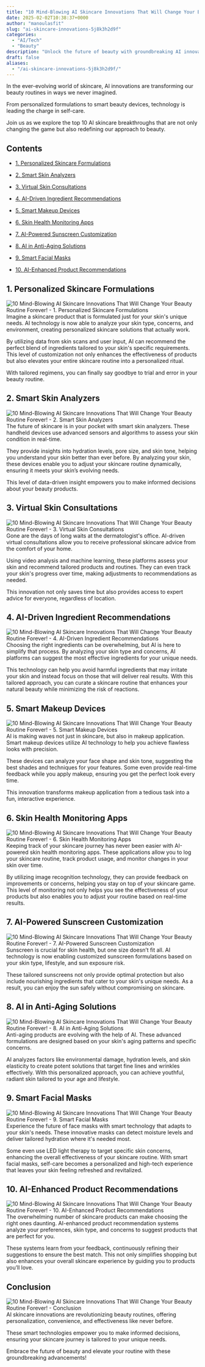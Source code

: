 ```yaml
---
title: "10 Mind-Blowing AI Skincare Innovations That Will Change Your Beauty Routine Forever!"
date: 2025-02-02T10:38:37+0000
author: "manoulasfit"
slug: "ai-skincare-innovations-5j8k3h2d9f"
categories:
  - "AI/Tech"
  - "Beauty"
description: "Unlock the future of beauty with groundbreaking AI innovations transforming skincare! From personalized formulations to smart devices that analyze your skin in real-time, discover how technology is revolutionizing your routine. Say goodbye to guesswork and hello to tailored solutions—your path to radiant skin starts here! Get ready for a beauty revolution!"
draft: false
aliases:
  - "/ai-skincare-innovations-5j8k3h2d9f/"
---
```

In the ever-evolving world of skincare, AI innovations are transforming our beauty routines in ways we never imagined.

From personalized formulations to smart beauty devices, technology is leading the charge in self-care. 

Join us as we explore the top 10 AI skincare breakthroughs that are not only changing the game but also redefining our approach to beauty.

## Contents

- [1. Personalized Skincare Formulations](#1._Personalized_Skincare_Formulations)

- [2. Smart Skin Analyzers](#2._Smart_Skin_Analyzers)

- [3. Virtual Skin Consultations](#3._Virtual_Skin_Consultations)

- [4. AI-Driven Ingredient Recommendations](#4._AI-Driven_Ingredient_Recommendations)

- [5. Smart Makeup Devices](#5._Smart_Makeup_Devices)

- [6. Skin Health Monitoring Apps](#6._Skin_Health_Monitoring_Apps)

- [7. AI-Powered Sunscreen Customization](#7._AI-Powered_Sunscreen_Customization)

- [8. AI in Anti-Aging Solutions](#8._AI_in_Anti-Aging_Solutions)

- [9. Smart Facial Masks](#9._Smart_Facial_Masks)

- [10. AI-Enhanced Product Recommendations](#10._AI-Enhanced_Product_Recommendations)

## 1. Personalized Skincare Formulations

![10 Mind-Blowing AI Skincare Innovations That Will Change Your Beauty Routine Forever! - 1. Personalized Skincare Formulations](/10-Mind-Blowing-AI-Skincare-Innovations-That-Will-Change-Your-Beauty-Routine-Forever-1.-Personalized-Skincare-Formulations.webp)Imagine a skincare product that is formulated just for your skin's unique needs. AI technology is now able to analyze your skin type, concerns, and environment, creating personalized skincare solutions that actually work.

By utilizing data from skin scans and user input, AI can recommend the perfect blend of ingredients tailored to your skin's specific requirements. This level of customization not only enhances the effectiveness of products but also elevates your entire skincare routine into a personalized ritual.

With tailored regimens, you can finally say goodbye to trial and error in your beauty routine.

## 2. Smart Skin Analyzers

![10 Mind-Blowing AI Skincare Innovations That Will Change Your Beauty Routine Forever! - 2. Smart Skin Analyzers](/10-Mind-Blowing-AI-Skincare-Innovations-That-Will-Change-Your-Beauty-Routine-Forever-2.-Smart-Skin-Analyzers.webp)The future of skincare is in your pocket with smart skin analyzers. These handheld devices use advanced sensors and algorithms to assess your skin condition in real-time.

They provide insights into hydration levels, pore size, and skin tone, helping you understand your skin better than ever before. By analyzing your skin, these devices enable you to adjust your skincare routine dynamically, ensuring it meets your skin’s evolving needs.

This level of data-driven insight empowers you to make informed decisions about your beauty products.

## 3. Virtual Skin Consultations

![10 Mind-Blowing AI Skincare Innovations That Will Change Your Beauty Routine Forever! - 3. Virtual Skin Consultations](/10-Mind-Blowing-AI-Skincare-Innovations-That-Will-Change-Your-Beauty-Routine-Forever-3.-Virtual-Skin-Consultations.webp)Gone are the days of long waits at the dermatologist's office. AI-driven virtual consultations allow you to receive professional skincare advice from the comfort of your home.

Using video analysis and machine learning, these platforms assess your skin and recommend tailored products and routines. They can even track your skin's progress over time, making adjustments to recommendations as needed.

This innovation not only saves time but also provides access to expert advice for everyone, regardless of location.

## 4. AI-Driven Ingredient Recommendations

![10 Mind-Blowing AI Skincare Innovations That Will Change Your Beauty Routine Forever! - 4. AI-Driven Ingredient Recommendations](/10-Mind-Blowing-AI-Skincare-Innovations-That-Will-Change-Your-Beauty-Routine-Forever-4.-AI-Driven-Ingredient-Recommendations.webp)Choosing the right ingredients can be overwhelming, but AI is here to simplify that process. By analyzing your skin type and concerns, AI platforms can suggest the most effective ingredients for your unique needs.

This technology can help you avoid harmful ingredients that may irritate your skin and instead focus on those that will deliver real results. With this tailored approach, you can curate a skincare routine that enhances your natural beauty while minimizing the risk of reactions.

## 5. Smart Makeup Devices

![10 Mind-Blowing AI Skincare Innovations That Will Change Your Beauty Routine Forever! - 5. Smart Makeup Devices](/10-Mind-Blowing-AI-Skincare-Innovations-That-Will-Change-Your-Beauty-Routine-Forever-5.-Smart-Makeup-Devices.webp)AI is making waves not just in skincare, but also in makeup application. Smart makeup devices utilize AI technology to help you achieve flawless looks with precision.

These devices can analyze your face shape and skin tone, suggesting the best shades and techniques for your features. Some even provide real-time feedback while you apply makeup, ensuring you get the perfect look every time.

This innovation transforms makeup application from a tedious task into a fun, interactive experience.

## 6. Skin Health Monitoring Apps

![10 Mind-Blowing AI Skincare Innovations That Will Change Your Beauty Routine Forever! - 6. Skin Health Monitoring Apps](/10-Mind-Blowing-AI-Skincare-Innovations-That-Will-Change-Your-Beauty-Routine-Forever-6.-Skin-Health-Monitoring-Apps.webp)Keeping track of your skincare journey has never been easier with AI-powered skin health monitoring apps. These applications allow you to log your skincare routine, track product usage, and monitor changes in your skin over time.

By utilizing image recognition technology, they can provide feedback on improvements or concerns, helping you stay on top of your skincare game. This level of monitoring not only helps you see the effectiveness of your products but also enables you to adjust your routine based on real-time results.

## 7. AI-Powered Sunscreen Customization

![10 Mind-Blowing AI Skincare Innovations That Will Change Your Beauty Routine Forever! - 7. AI-Powered Sunscreen Customization](/10-Mind-Blowing-AI-Skincare-Innovations-That-Will-Change-Your-Beauty-Routine-Forever-7.-AI-Powered-Sunscreen-Customization.webp)Sunscreen is crucial for skin health, but one size doesn’t fit all. AI technology is now enabling customized sunscreen formulations based on your skin type, lifestyle, and sun exposure risk.

These tailored sunscreens not only provide optimal protection but also include nourishing ingredients that cater to your skin's unique needs. As a result, you can enjoy the sun safely without compromising on skincare.

## 8. AI in Anti-Aging Solutions

![10 Mind-Blowing AI Skincare Innovations That Will Change Your Beauty Routine Forever! - 8. AI in Anti-Aging Solutions](/10-Mind-Blowing-AI-Skincare-Innovations-That-Will-Change-Your-Beauty-Routine-Forever-8.-AI-in-Anti-Aging-Solutions.webp)Anti-aging products are evolving with the help of AI. These advanced formulations are designed based on your skin's aging patterns and specific concerns.

AI analyzes factors like environmental damage, hydration levels, and skin elasticity to create potent solutions that target fine lines and wrinkles effectively. With this personalized approach, you can achieve youthful, radiant skin tailored to your age and lifestyle.

## 9. Smart Facial Masks

![10 Mind-Blowing AI Skincare Innovations That Will Change Your Beauty Routine Forever! - 9. Smart Facial Masks](/10-Mind-Blowing-AI-Skincare-Innovations-That-Will-Change-Your-Beauty-Routine-Forever-9.-Smart-Facial-Masks.webp)Experience the future of face masks with smart technology that adapts to your skin's needs. These innovative masks can detect moisture levels and deliver tailored hydration where it's needed most.

Some even use LED light therapy to target specific skin concerns, enhancing the overall effectiveness of your skincare routine. With smart facial masks, self-care becomes a personalized and high-tech experience that leaves your skin feeling refreshed and revitalized.

## 10. AI-Enhanced Product Recommendations

![10 Mind-Blowing AI Skincare Innovations That Will Change Your Beauty Routine Forever! - 10. AI-Enhanced Product Recommendations](/10-Mind-Blowing-AI-Skincare-Innovations-That-Will-Change-Your-Beauty-Routine-Forever-10.-AI-Enhanced-Product-Recommendations.webp)The overwhelming number of skincare products can make choosing the right ones daunting. AI-enhanced product recommendation systems analyze your preferences, skin type, and concerns to suggest products that are perfect for you.

These systems learn from your feedback, continuously refining their suggestions to ensure the best match. This not only simplifies shopping but also enhances your overall skincare experience by guiding you to products you’ll love.

## Conclusion

![10 Mind-Blowing AI Skincare Innovations That Will Change Your Beauty Routine Forever! - Conclusion](/10-Mind-Blowing-AI-Skincare-Innovations-That-Will-Change-Your-Beauty-Routine-Forever-Conclusion.webp)AI skincare innovations are revolutionizing beauty routines, offering personalization, convenience, and effectiveness like never before.

These smart technologies empower you to make informed decisions, ensuring your skincare journey is tailored to your unique needs. 

Embrace the future of beauty and elevate your routine with these groundbreaking advancements!